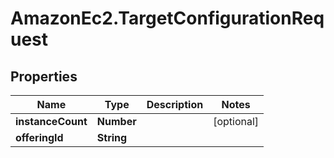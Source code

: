 # AmazonEc2.TargetConfigurationRequest

## Properties

Name | Type | Description | Notes
------------ | ------------- | ------------- | -------------
**instanceCount** | **Number** |  | [optional] 
**offeringId** | **String** |  | 


